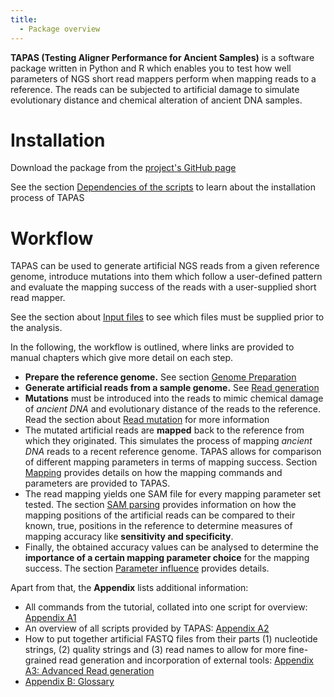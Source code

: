 ```yaml
---
title:
  - Package overview
---
```


**TAPAS (Testing Aligner Performance for Ancient Samples)** is a software
package written in Python and R which enables you to test how well parameters of
NGS short read mappers perform when mapping reads to a reference. The reads can
be subjected to artificial damage to simulate evolutionary distance and chemical
alteration of ancient DNA samples. 

Installation
============

Download the package from the [project's GitHub
page](https://github.com/mlell/tapas)

See the section <a href=00b_shell-prerequisites.html>Dependencies of the scripts</a>
to learn about the installation process of TAPAS

Workflow
========

TAPAS can be used to generate artificial NGS reads from a given reference
genome, introduce mutations into them which follow a user-defined pattern and
evaluate the mapping success of the reads with a user-supplied short read
mapper.

See the section about [Input files](00c_input-files.html) to see
which files must be supplied prior to the analysis.

In the following, the workflow is outlined, where links are provided to manual
chapters which give more detail on each step. 

 * **Prepare the reference genome.** See section
   [Genome Preparation](01_genome-preparation.html)
 * **Generate artificial reads from a sample genome.** See 
   [Read generation](02_read-generation.html)
 * **Mutations** must be introduced into the reads to mimic chemical damage of
   *ancient DNA* and evolutionary distance of the reads to the reference. Read
   the section about [Read mutation](03_read-mutation.html) for more
   information
 * The mutated artificial reads are **mapped** back to the reference from which
   they originated. This simulates the process of mapping *ancient DNA* reads to
   a recent reference genome. TAPAS allows for comparison of different mapping
   parameters in terms of mapping success. Section 
   [Mapping](04_mapping.html) provides details on how the mapping
   commands and parameters are provided to TAPAS.
 * The read mapping yields one SAM file for every mapping parameter set tested.
   The section [SAM parsing](05_sam-parsing.html) provides
   information on how the mapping positions of the artificial reads can be
   compared to their known, true, positions in the reference to determine
   measures of mapping accuracy like **sensitivity and specificity**.
 * Finally, the obtained accuracy values can be analysed to determine the
   **importance of a certain mapping parameter choice** for the mapping success.
   The section [Parameter influence](06_parameter_influence.html) provides
   details.

Apart from that, the **Appendix** lists additional information:

 * All commands from the tutorial, collated into one script for overview:
   [Appendix A1](A01_workflow.html)
 * An overview of all scripts provided by TAPAS: [Appendix A2](A02_scripts.html)
 * How to put together artificial FASTQ files from their parts (1) nucleotide
   strings, (2) quality strings and (3) read names to allow for more
   fine-grained read generation and incorporation of external tools: [Appendix
   A3: Advanced Read generation](A03_advanced_read-generation.html)
 * [Appendix B: Glossary](B99_glossary.html)





